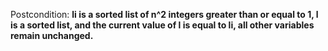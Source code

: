 Postcondition: **li is a sorted list of n^2 integers greater than or equal to 1, l is a sorted list, and the current value of l is equal to li, all other variables remain unchanged.**